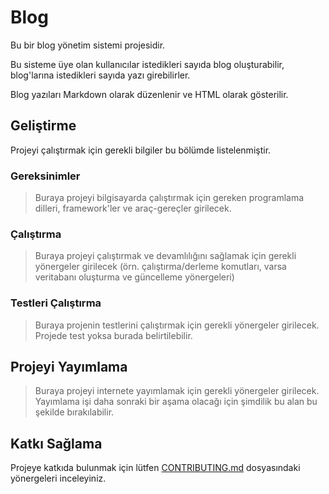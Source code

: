 # Blog
Bu bir blog yönetim sistemi projesidir.

Bu sisteme üye olan kullanıcılar istedikleri sayıda blog oluşturabilir, blog'larına istedikleri sayıda yazı girebilirler.

Blog yazıları Markdown olarak düzenlenir ve HTML olarak gösterilir.

## Geliştirme
Projeyi çalıştırmak için gerekli bilgiler bu bölümde listelenmiştir.

### Gereksinimler
> Buraya projeyi bilgisayarda çalıştırmak için gereken programlama dilleri, framework'ler ve araç-gereçler girilecek.

### Çalıştırma
> Buraya projeyi çalıştırmak ve devamlılığını sağlamak için gerekli yönergeler girilecek (örn. çalıştırma/derleme komutları, varsa veritabanı oluşturma ve güncelleme yönergeleri)

### Testleri Çalıştırma
> Buraya projenin testlerini çalıştırmak için gerekli yönergeler girilecek. Projede test yoksa burada belirtilebilir.

## Projeyi Yayımlama
> Buraya projeyi internete yayımlamak için gerekli yönergeler girilecek.
> Yayımlama işi daha sonraki bir aşama olacağı için şimdilik bu alan bu şekilde bırakılabilir.

## Katkı Sağlama
Projeye katkıda bulunmak için lütfen [CONTRIBUTING.md](./CONTRIBUTING.md) dosyasındaki yönergeleri inceleyiniz.
